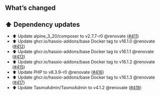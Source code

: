 ## What’s changed

## ⬆️ Dependency updates

- ⬆️ Update alpine_3_20/composer to v2.7.7-r0 @renovate ([#411](https://github.com/hassio-addons/addon-tasmoadmin/pull/411))
- ⬆️ Update ghcr.io/hassio-addons/base Docker tag to v16.1.0 @renovate ([#412](https://github.com/hassio-addons/addon-tasmoadmin/pull/412))
- ⬆️ Update ghcr.io/hassio-addons/base Docker tag to v16.1.1 @renovate ([#413](https://github.com/hassio-addons/addon-tasmoadmin/pull/413))
- ⬆️ Update ghcr.io/hassio-addons/base Docker tag to v16.1.2 @renovate ([#415](https://github.com/hassio-addons/addon-tasmoadmin/pull/415))
- ⬆️ Update PHP to v8.3.9-r0 @renovate ([#416](https://github.com/hassio-addons/addon-tasmoadmin/pull/416))
- ⬆️ Update ghcr.io/hassio-addons/base Docker tag to v16.1.3 @renovate ([#417](https://github.com/hassio-addons/addon-tasmoadmin/pull/417))
- ⬆️ Update TasmoAdmin/TasmoAdmin to v4.1.2 @renovate ([#418](https://github.com/hassio-addons/addon-tasmoadmin/pull/418))
